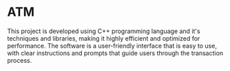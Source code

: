 # ATM
This project is developed using C++ programming language and it's techniques and libraries, making it highly efficient and optimized for performance. The software is a user-friendly interface that is easy to use, with clear instructions and prompts that guide users through the transaction process.
